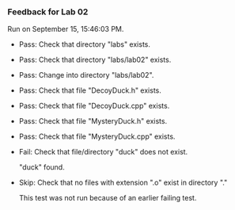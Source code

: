 ### Feedback for Lab 02

Run on September 15, 15:46:03 PM.

+ Pass: Check that directory "labs" exists.

+ Pass: Check that directory "labs/lab02" exists.

+ Pass: Change into directory "labs/lab02".

+ Pass: Check that file "DecoyDuck.h" exists.

+ Pass: Check that file "DecoyDuck.cpp" exists.

+ Pass: Check that file "MysteryDuck.h" exists.

+ Pass: Check that file "MysteryDuck.cpp" exists.

+ Fail: Check that file/directory "duck" does not exist.

     "duck" found.

+ Skip: Check that no files with extension ".o" exist in directory "."

  This test was not run because of an earlier failing test.

